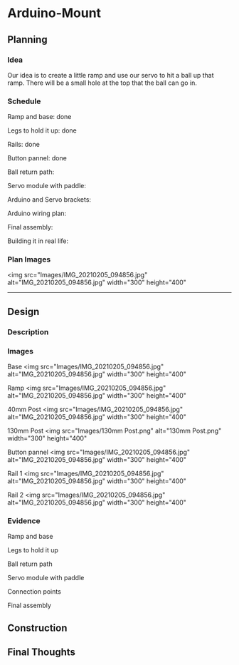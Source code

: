 # Arduino-Mount

## Planning

### Idea
Our idea is to create a little ramp and use our servo to hit a ball up that ramp. There will be a small hole at the top that the ball can go in. 

### Schedule
Ramp and base: done

Legs to hold it up: done

Rails: done

Button pannel: done

Ball return path: 

Servo module with paddle: 

Arduino and Servo brackets:

Arduino wiring plan:

Final assembly:

Building it in real life:

### Plan Images
<img src="Images/IMG_20210205_094856.jpg" alt="IMG_20210205_094856.jpg" width="300" height="400"

---
## Design

### Description

### Images
Base
<img src="Images/IMG_20210205_094856.jpg" alt="IMG_20210205_094856.jpg" width="300" height="400"

Ramp
<img src="Images/IMG_20210205_094856.jpg" alt="IMG_20210205_094856.jpg" width="300" height="400"

40mm Post
<img src="Images/IMG_20210205_094856.jpg" alt="IMG_20210205_094856.jpg" width="300" height="400"

130mm Post
<img src="Images/130mm Post.png" alt="130mm Post.png" width="300" height="400"

Button pannel
<img src="Images/IMG_20210205_094856.jpg" alt="IMG_20210205_094856.jpg" width="300" height="400"

Rail 1
<img src="Images/IMG_20210205_094856.jpg" alt="IMG_20210205_094856.jpg" width="300" height="400"

Rail 2
<img src="Images/IMG_20210205_094856.jpg" alt="IMG_20210205_094856.jpg" width="300" height="400"

### Evidence
Ramp and base

Legs to hold it up

Ball return path 

Servo module with paddle

Connection points

Final assembly

## Construction

## Final Thoughts
